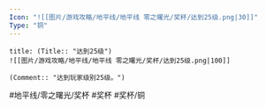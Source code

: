 ```yaml
---
Icon: "![[图片/游戏攻略/地平线/地平线 零之曙光/奖杯/达到25级.png|30]]"
Type: "铜"
---
```

```ad-common-bronze-trophy
title: (Title:: "达到25级")
![[图片/游戏攻略/地平线/地平线 零之曙光/奖杯/达到25级.png|100]]

(Comment:: "达到玩家级别25级。")
```

#地平线/零之曙光/奖杯 #奖杯 #奖杯/铜
